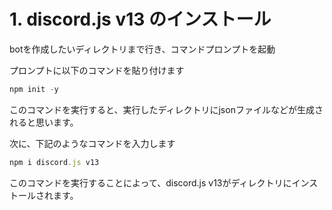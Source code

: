 # 1. discord.js v13 のインストール




botを作成したいディレクトリまで行き、コマンドプロンプトを起動

プロンプトに以下のコマンドを貼り付けます

```js
npm init -y
```

このコマンドを実行すると、実行したディレクトリにjsonファイルなどが生成されると思います。


次に、下記のようなコマンドを入力します

```js
npm i discord.js v13
```

このコマンドを実行することによって、discord.js v13がディレクトリにインストールされます。
